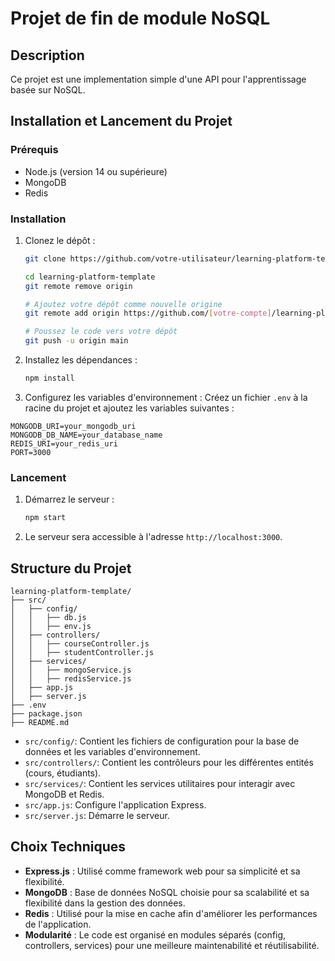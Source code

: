 # Projet de fin de module NoSQL

## Description

Ce projet est une implementation simple d'une API pour l'apprentissage basée sur NoSQL.

## Installation et Lancement du Projet

### Prérequis

- Node.js (version 14 ou supérieure)
- MongoDB
- Redis

### Installation

1. Clonez le dépôt :

   ```bash
   git clone https://github.com/votre-utilisateur/learning-platform-template.git

   cd learning-platform-template
   git remote remove origin

   # Ajoutez votre dépôt comme nouvelle origine
   git remote add origin https://github.com/[votre-compte]/learning-platform-nosql

   # Poussez le code vers votre dépôt
   git push -u origin main
   ```
2. Installez les dépendances :

   ```bash
   npm install
   ```
3. Configurez les variables d'environnement : Créez un fichier `.env` à la racine du projet et ajoutez les variables suivantes :

```
MONGODB_URI=your_mongodb_uri
MONGODB_DB_NAME=your_database_name
REDIS_URI=your_redis_uri
PORT=3000
```

### Lancement

1. Démarrez le serveur :
   ```bash
   npm start
   ```
2. Le serveur sera accessible à l'adresse `http://localhost:3000`.

## Structure du Projet

```
learning-platform-template/
├── src/
│   ├── config/
│   │   ├── db.js
│   │   ├── env.js
│   ├── controllers/
│   │   ├── courseController.js
│   │   ├── studentController.js
│   ├── services/
│   │   ├── mongoService.js
│   │   ├── redisService.js
│   ├── app.js
│   ├── server.js
├── .env
├── package.json
├── README.md
```

* `src/config/`: Contient les fichiers de configuration pour la base de données et les variables d'environnement.
* `src/controllers/`: Contient les contrôleurs pour les différentes entités (cours, étudiants).
* `src/services/`: Contient les services utilitaires pour interagir avec MongoDB et Redis.
* `src/app.js`: Configure l'application Express.
* `src/server.js`: Démarre le serveur.

## Choix Techniques

* **Express.js** : Utilisé comme framework web pour sa simplicité et sa flexibilité.
* **MongoDB** : Base de données NoSQL choisie pour sa scalabilité et sa flexibilité dans la gestion des données.
* **Redis** : Utilisé pour la mise en cache afin d'améliorer les performances de l'application.
* **Modularité** : Le code est organisé en modules séparés (config, controllers, services) pour une meilleure maintenabilité et réutilisabilité.


